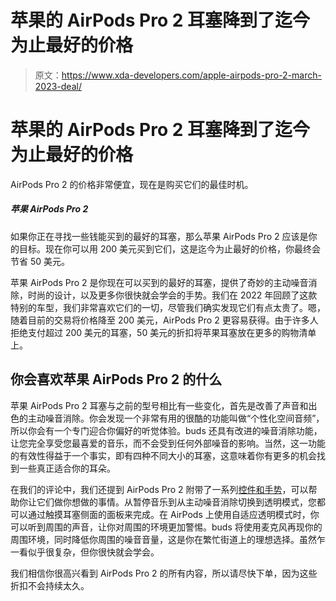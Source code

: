 # 苹果的 AirPods Pro 2 耳塞降到了迄今为止最好的价格

> 原文：<https://www.xda-developers.com/apple-airpods-pro-2-march-2023-deal/>

# 苹果的 AirPods Pro 2 耳塞降到了迄今为止最好的价格

AirPods Pro 2 的价格非常便宜，现在是购买它们的最佳时机。

##### 苹果 AirPods Pro 2

如果你正在寻找一些钱能买到的最好的耳塞，那么苹果 AirPods Pro 2 应该是你的目标。现在你可以用 200 美元买到它们，这是迄今为止最好的价格，你最终会节省 50 美元。

苹果 AirPods Pro 2 是你现在可以买到的最好的耳塞，提供了奇妙的主动噪音消除，时尚的设计，以及更多你很快就会学会的手势。我们在 2022 年回顾了这款特别的车型，我们非常喜欢它们的一切，尽管我们确实发现它们有点太贵了。嗯，随着目前的交易将价格降至 200 美元，AirPods Pro 2 更容易获得。由于许多人拒绝支付超过 200 美元的耳塞，50 美元的折扣将苹果耳塞放在更多的购物清单上。

## 你会喜欢苹果 AirPods Pro 2 的什么

苹果 AirPods Pro 2 耳塞与之前的型号相比有一些变化，首先是改善了声音和出色的主动噪音消除。你会发现一个非常有用的很酷的功能叫做“个性化空间音频”，所以你会有一个专门迎合你偏好的听觉体验。buds 还具有改进的噪音消除功能，让您完全享受您最喜爱的音乐，而不会受到任何外部噪音的影响。当然，这一功能的有效性得益于一个事实，即有四种不同大小的耳塞，这意味着你有更多的机会找到一些真正适合你的耳朵。

在我们的评论中，我们还提到 AirPods Pro 2 附带了一系列[控件和手势](https://www.xda-developers.com/apple-airpods-pro-2-controls/)，可以帮助你让它们做你想做的事情。从暂停音乐到从主动噪音消除切换到透明模式，您都可以通过触摸耳塞侧面的面板来完成。在 AirPods 上使用自适应透明模式时，你可以听到周围的声音，让你对周围的环境更加警惕。buds 将使用麦克风再现你的周围环境，同时降低你周围的噪音音量，这是你在繁忙街道上的理想选择。虽然乍一看似乎很复杂，但你很快就会学会。

我们相信你很高兴看到 AirPods Pro 2 的所有内容，所以请尽快下单，因为这些折扣不会持续太久。